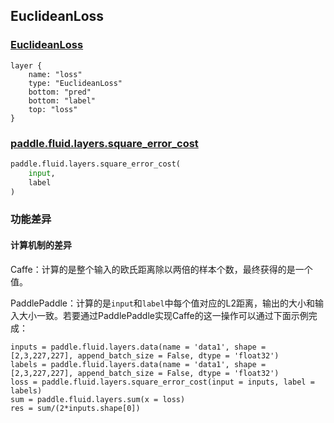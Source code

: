 ## EuclideanLoss


### [EuclideanLoss](http://caffe.berkeleyvision.org/tutorial/layers/euclideanloss.html)
```
layer {
	name: "loss"
	type: "EuclideanLoss"
	bottom: "pred"
	bottom: "label"
	top: "loss"
}
```


### [paddle.fluid.layers.square_error_cost](http://paddlepaddle.org/documentation/docs/zh/1.3/api_cn/layers_cn.html#permalink-167-square_error_cost)
```python
paddle.fluid.layers.square_error_cost(
	input,
	label
)
```  

### 功能差异
#### 计算机制的差异
Caffe：计算的是整个输入的欧氏距离除以两倍的样本个数，最终获得的是一个值。                                        


PaddlePaddle：计算的是`input`和`label`中每个值对应的L2距离，输出的大小和输入大小一致。若要通过PaddlePaddle实现Caffe的这一操作可以通过下面示例完成：  
```
inputs = paddle.fluid.layers.data(name = 'data1', shape = [2,3,227,227], append_batch_size = False, dtype = 'float32')
labels = paddle.fluid.layers.data(name = 'data1', shape = [2,3,227,227], append_batch_size = False, dtype = 'float32')
loss = paddle.fluid.layers.square_error_cost(input = inputs, label = labels)
sum = paddle.fluid.layers.sum(x = loss)
res = sum/(2*inputs.shape[0])
```
